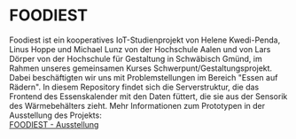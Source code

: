 # FOODIEST
Foodiest ist ein kooperatives IoT-Studienprojekt von Helene Kwedi-Penda, Linus Hoppe und Michael Lunz von der Hochschule Aalen und von Lars Dörper von der Hochschule für Gestaltung in Schwäbisch Gmünd, im Rahmen unseres gemeinsamen Kurses Schwerpunt/Gestaltungsprojekt. Dabei beschäftigten wir uns mit Problemstellungen im Bereich "Essen auf Rädern". In diesem Repository findet sich die Serverstruktur, die das Frontend des Essenskalender mit den Daten füttert, die sie aus der Sensorik des Wärmebehälters zieht. Mehr Informationen zum Prototypen in der Ausstellung des Projekts: 
<br>
[FOODIEST - Ausstellung](https://ausstellung.hfg-gmuend.de/w-2021/projekte/foodiest)
